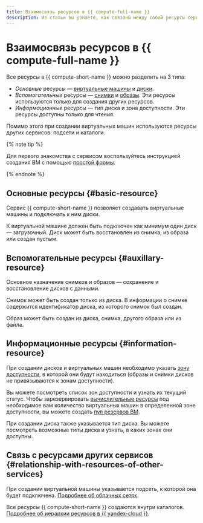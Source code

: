 ```yaml
---
title: Взаимосвязь ресурсов в {{ compute-full-name }}
description: Из статьи вы узнаете, как связаны между собой ресурсы сервиса {{ compute-short-name }}, виды ресурсов, а также как они связаны с другими сервисами {{ yandex-cloud }}.
---
```


# Взаимосвязь ресурсов в {{ compute-full-name }}

Все ресурсы в {{ compute-short-name }} можно разделить на 3 типа:

* _Основные_ ресурсы — [виртуальные машины](vm.md) и [диски](disk.md).
* _Вспомогательные_ ресурсы — [снимки](snapshot.md) и [образы](image.md). Эти ресурсы используются только для создания других ресурсов.
* _Информационные_ ресурсы — тип диска и зона доступности. Эти ресурсы доступны только для чтения.

Помимо этого при создании виртуальных машин используются ресурсы других сервисов: подсети и каталоги.

{% note tip %}

Для первого знакомства с сервисом воспользуйтесь инструкцией создания ВМ с помощью [простой формы](../quickstart/simple-form-vm.md).

{% endnote %}

## Основные ресурсы {#basic-resource}

Сервис {{ compute-short-name }} позволяет создавать виртуальные машины и подключать к ним диски.

К виртуальной машине должен быть подключен как минимум один диск — загрузочный. Диск может быть восстановлен из снимка, из образа или создан пустым.

## Вспомогательные ресурсы {#auxillary-resource}

Основное назначение снимков и образов — сохранение и восстановление дисков с данными.

Снимок может быть создан только из диска. В информации о снимке содержится идентификатор диска, из которого снимок был создан.

Образ может быть создан из диска, снимка, другого образа или из файла.

## Информационные ресурсы {#information-resource}

При создании дисков и виртуальных машин необходимо указать [зону доступности](../../overview/concepts/geo-scope.md), в которой они будут находиться (образы и снимки дисков не привязываются к зонам доступности).

Вы можете посмотреть список зон доступности и узнать их текущий статус. Чтобы зарезервировать [вычислительные ресурсы](./vm.md#types) под необходимое вам количество виртуальных машин в определенной зоне доступности, вы можете создать [пул резервов ВМ](./reserved-pools.md).

При создании диска также указывается тип диска. Вы можете посмотреть возможные типы диска и узнать, в каких зонах они доступны.

## Связь с ресурсами других сервисов {#relationship-with-resources-of-other-services}

При создании виртуальной машины указывается подсеть, к которой она будет подключена. [Подробнее об облачных сетях](../../vpc/concepts/network.md).

Все ресурсы {{ compute-short-name }} создаются внутри каталогов. [Подробнее об иерархии ресурсов в {{ yandex-cloud }}](../../resource-manager/concepts/resources-hierarchy.md).

